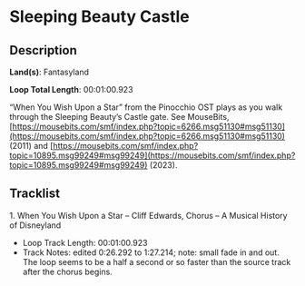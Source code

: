 # Sleeping Beauty Castle

## Description

**Land(s)**: Fantasyland

**Loop Total Length**: 00:01:00.923

“When You Wish Upon a Star” from the Pinocchio OST plays as you walk through the Sleeping Beauty’s Castle gate. See MouseBits, [https://mousebits.com/smf/index.php?topic=6266.msg51130#msg51130](https://mousebits.com/smf/index.php?topic=6266.msg51130#msg51130) (2011) and [https://mousebits.com/smf/index.php?topic=10895.msg99249#msg99249](https://mousebits.com/smf/index.php?topic=10895.msg99249#msg99249) (2023).

## Tracklist

1\. When You Wish Upon a Star – Cliff Edwards, Chorus – A Musical History of Disneyland

- Loop Track Length: 00:01:00.923
- Track Notes: edited 0:26.292 to 1:27.214; note: small fade in and out. The loop seems to be a half a second or so faster than the source track after the chorus begins.
